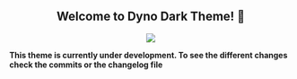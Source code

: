 <h2 align="center" >Welcome to Dyno Dark Theme! 💚</h2>
<p align="center" >
    <img  src="https://github.com/kodiexp/dyno-dark-theme-vscode/blob/main/logoo.png">
</p>

<p>
    <B>This theme is currently under development. 
    To see the different changes check the commits or the changelog file</B>
</p> 


